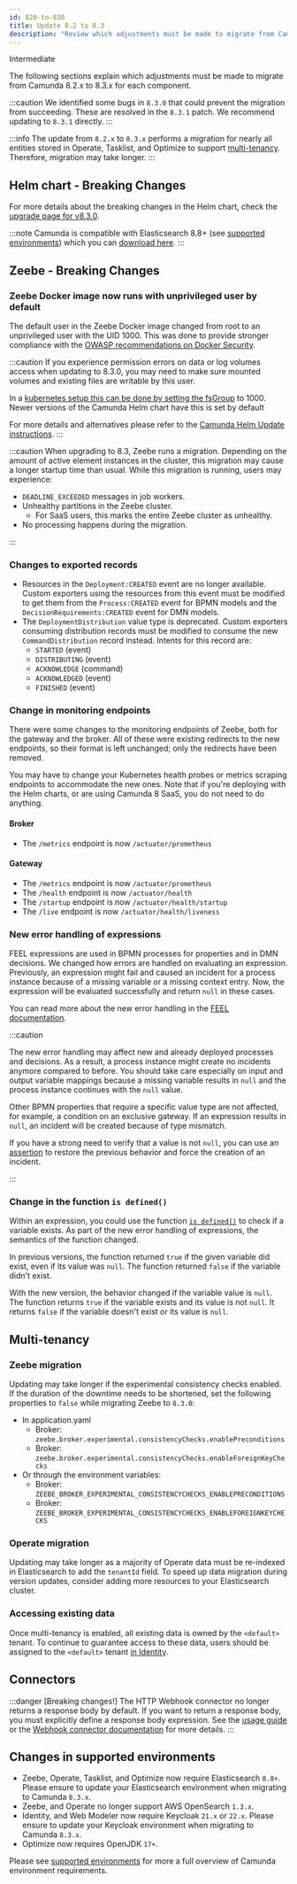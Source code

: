 ```yaml
---
id: 820-to-830
title: Update 8.2 to 8.3
description: "Review which adjustments must be made to migrate from Camunda 8.2.x to Camunda 8.3.0."
---
```


<span class="badge badge--primary">Intermediate</span>

The following sections explain which adjustments must be made to migrate from Camunda 8.2.x to 8.3.x for each component.

:::caution
We identified some bugs in `8.3.0` that could prevent the migration from succeeding. These are resolved in the `8.3.1` patch. We recommend updating to `8.3.1` directly.
:::

:::info
The update from `8.2.x` to `8.3.x` performs a migration for nearly all entities stored in Operate, Tasklist, and Optimize to support [multi-tenancy](/self-managed/concepts/multi-tenancy.md). Therefore, migration may take longer.
:::

## Helm chart - Breaking Changes

For more details about the breaking changes in the Helm chart, check the [upgrade page for v8.3.0](/self-managed/setup/upgrade.md#v830-minor).

:::note
Camunda is compatible with Elasticsearch 8.8+ (see [supported environments](/reference/supported-environments.md)) which you can [download here](https://www.elastic.co/downloads/past-releases/elasticsearch-8-8-0).
:::

## Zeebe - Breaking Changes

### Zeebe Docker image now runs with unprivileged user by default

The default user in the Zeebe Docker image changed from root to an unprivileged user with the UID 1000. This was done to provide stronger compliance with the [OWASP recommendations on Docker Security](https://cheatsheetseries.owasp.org/cheatsheets/Docker_Security_Cheat_Sheet.html#rule-2-set-a-user).

:::caution
If you experience permission errors on data or log volumes access when updating to 8.3.0, you may need to make sure mounted volumes and existing files are writable by this user.

In a [kubernetes setup this can be done by setting the fsGroup](https://kubernetes.io/docs/tasks/configure-pod-container/security-context/#configure-volume-permission-and-ownership-change-policy-for-pods) to 1000. Newer versions of the Camunda Helm chart have this is set by default

For more details and alternatives please refer to the [Camunda Helm Update instructions](/self-managed/setup/upgrade.md#v83).
:::

:::caution
When upgrading to 8.3, Zeebe runs a migration. Depending on the amount of active element instances in the cluster, this
migration may cause a longer startup time than usual. While this migration is running, users may experience:

- `DEADLINE_EXCEEDED` messages in job workers.
- Unhealthy partitions in the Zeebe cluster.
  - For SaaS users, this marks the entire Zeebe cluster as unhealthy.
- No processing happens during the migration.

:::

### Changes to exported records

- Resources in the `Deployment:CREATED` event are no longer available. Custom exporters using the resources from this event must be modified to get them from the `Process:CREATED` event for BPMN models and the `DecisionRequirements:CREATED` event for DMN models.
- The `DeploymentDistribution` value type is deprecated. Custom exporters consuming distribution records must be modified to consume the new `CommandDistribution` record instead. Intents for this record are:
  - `STARTED` (event)
  - `DISTRIBUTING` (event)
  - `ACKNOWLEDGE` (command)
  - `ACKNOWLEDGED` (event)
  - `FINISHED` (event)

### Change in monitoring endpoints

There were some changes to the monitoring endpoints of Zeebe, both for the gateway and the broker. All of these were existing redirects to the new endpoints, so their format is left unchanged; only the redirects have been removed.

You may have to change your Kubernetes health probes or metrics scraping endpoints to accommodate the new ones. Note that if you're deploying with the Helm charts, or are using Camunda 8 SaaS, you do not need to do anything.

#### Broker

- The `/metrics` endpoint is now `/actuator/prometheus`

#### Gateway

- The `/metrics` endpoint is now `/actuator/prometheus`
- The `/health` endpoint is now `/actuator/health`
- The `/startup` endpoint is now `/actuator/health/startup`
- The `/live` endpoint is now `/actuator/health/liveness`

### New error handling of expressions

FEEL expressions are used in BPMN processes for properties and in DMN decisions. We changed how errors are handled on
evaluating an expression. Previously, an expression might fail and caused an incident for a process instance because of
a missing variable or a missing context entry. Now, the expression will be evaluated successfully and return `null` in
these cases.

You can read more about the new error handling in
the [FEEL documentation](/components/modeler/feel/language-guide/feel-error-handling.md).

:::caution

The new error handling may affect new and already deployed processes and decisions. As a result, a process instance
might create no incidents anymore compared to before. You should take care especially on input and output variable
mappings because a missing variable results in `null` and the process instance continues with the `null` value.

Other BPMN properties that require a specific value type are not affected, for example, a condition on an exclusive
gateway. If an expression results in `null`, an incident will be created because of type mismatch.

If you have a strong need to verify that a value is not `null`, you can use an
[assertion](/components/modeler/feel/language-guide/feel-error-handling.md#assertions) to restore the previous
behavior and force the creation of an incident.

:::

### Change in the function `is defined()`

Within an expression, you could use the
function [`is defined()`](/components/modeler/feel/builtin-functions/feel-built-in-functions-boolean.md#is-definedvalue)
to check if a variable exists. As part of the new error handling of expressions, the semantics of the function changed.

In previous versions, the function returned `true` if the given variable did exist, even if its value was `null`. The
function returned `false` if the variable didn't exist.

With the new version, the behavior changed if the variable value is `null`. The function returns `true` if the variable
exists and its value is not `null`. It returns `false` if the variable doesn't exist or its value is `null`.

## Multi-tenancy

### Zeebe migration

Updating may take longer if the experimental consistency checks enabled. If the duration of the downtime needs to
be shortened, set the following properties to `false` while migrating Zeebe to `8.3.0`:

- In application.yaml
  - Broker: `zeebe.broker.experimental.consistencyChecks.enablePreconditions`
  - Broker: `zeebe.broker.experimental.consistencyChecks.enableForeignKeyChecks`
- Or through the environment variables:
  - Broker: `ZEEBE_BROKER_EXPERIMENTAL_CONSISTENCYCHECKS_ENABLEPRECONDITIONS`
  - Broker: `ZEEBE_BROKER_EXPERIMENTAL_CONSISTENCYCHECKS_ENABLEFOREIGNKEYCHECKS`

### Operate migration

Updating may take longer as a majority of Operate data must be re-indexed in Elasticsearch to add the `tenantId` field. To speed up data migration during version updates,
consider adding more resources to your Elasticsearch cluster.

### Accessing existing data

Once multi-tenancy is enabled, all existing data is owned by the `<default>` tenant. To continue to guarantee access to
these data, users should be assigned to the `<default>` tenant [in Identity](../../../../self-managed/identity/user-guide/tenants/managing-tenants/#assigning-members).

## Connectors

:::danger [Breaking changes!]
The HTTP Webhook connector no longer returns a response body by default. If you want to return a response body, you must explicitly define a response body expression.
See the [usage guide](../../../../components/connectors/use-connectors/inbound) or the [Webhook connector documentation](../../../../components/connectors/protocol/http-webhook) for more details.
:::

## Changes in supported environments

- Zeebe, Operate, Tasklist, and Optimize now require Elasticsearch `8.8+`. Please ensure to update your Elasticsearch environment when migrating to Camunda `8.3.x`.
- Zeebe, and Operate no longer support AWS OpenSearch `1.3.x`.
- Identity, and Web Modeler now require Keycloak `21.x` or `22.x`. Please ensure to update your Keycloak environment when migrating to Camunda `8.3.x`.
- Optimize now requires OpenJDK `17+`.

Please see [supported environments](../../../reference/supported-environments.md) for more a full overview of Camunda environment requirements.
